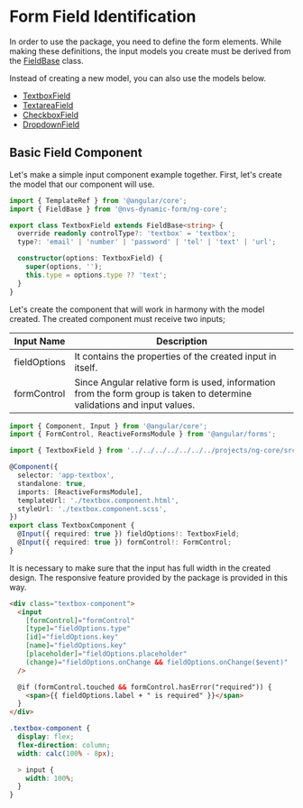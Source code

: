 # Form Field Identification

In order to use the package, you need to define the form elements. While making these definitions, the input models you create must be derived from the [FieldBase](https://github.com/nvs-dynamic-form/ng-core/blob/master/projects/ng-core/src/lib/types/fields/field-base.type.ts) class.

Instead of creating a new model, you can also use the models below.

- [TextboxField](https://github.com/nvs-dynamic-form/ng-core/blob/master/projects/ng-core/src/lib/types/fields/textbox-field.type.ts)
- [TextareaField](https://github.com/nvs-dynamic-form/ng-core/blob/master/projects/ng-core/src/lib/types/fields/textarea-field.type.ts)
- [CheckboxField](https://github.com/nvs-dynamic-form/ng-core/blob/master/projects/ng-core/src/lib/types/fields/checkbox-field.type.ts)
- [DropdownField](https://github.com/nvs-dynamic-form/ng-core/blob/master/projects/ng-core/src/lib/types/fields/dropdown-field.type.ts)

## Basic Field Component
Let's make a simple input component example together. First, let's create the model that our component will use.

```ts
import { TemplateRef } from '@angular/core';
import { FieldBase } from '@nvs-dynamic-form/ng-core';

export class TextboxField extends FieldBase<string> {
  override readonly controlType?: 'textbox' = 'textbox';
  type?: 'email' | 'number' | 'password' | 'tel' | 'text' | 'url';

  constructor(options: TextboxField) {
    super(options, '');
    this.type = options.type ?? 'text';
  }
}
```

Let's create the component that will work in harmony with the model created. The created component must receive two inputs;

| Input Name   | Description                                                                                                              |
| ------------ | ------------------------------------------------------------------------------------------------------------------------ |
| fieldOptions | It contains the properties of the created input in itself.                                                               |
| formControl  | Since Angular relative form is used, information from the form group is taken to determine validations and input values. |

```ts
import { Component, Input } from '@angular/core';
import { FormControl, ReactiveFormsModule } from '@angular/forms';

import { TextboxField } from '../../../../../../../projects/ng-core/src/public-api';

@Component({
  selector: 'app-textbox',
  standalone: true,
  imports: [ReactiveFormsModule],
  templateUrl: './textbox.component.html',
  styleUrl: './textbox.component.scss',
})
export class TextboxComponent {
  @Input({ required: true }) fieldOptions!: TextboxField;
  @Input({ required: true }) formControl!: FormControl;
}
```
It is necessary to make sure that the input has full width in the created design. The responsive feature provided by the package is provided in this way.

```html
<div class="textbox-component">
  <input
    [formControl]="formControl"
    [type]="fieldOptions.type"
    [id]="fieldOptions.key"
    [name]="fieldOptions.key"
    [placeholder]="fieldOptions.placeholder"
    (change)="fieldOptions.onChange && fieldOptions.onChange($event)"
  />

  @if (formControl.touched && formControl.hasError("required")) {
    <span>{{ fieldOptions.label + " is required" }}</span>
  }
</div>
```

```scss
.textbox-component {
  display: flex;
  flex-direction: column;
  width: calc(100% - 8px);

  > input {
    width: 100%;
  }
}
```